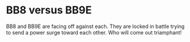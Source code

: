 # BB8 versus BB9E
BB8 and BB9E are facing off against each. They are locked in battle trying to send a power surge toward each other. Who will come out triamphant!
